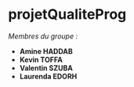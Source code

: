 # projetQualiteProg

<i>Membres du groupe : </i>

<ul>
    <li> <strong>Amine HADDAB</strong></li>
    <li> <strong>Kevin TOFFA</strong></li>
    <li> <strong>Valentin SZUBA</strong></li>
    <li> <strong>Laurenda EDORH</strong></li>
</ul>
